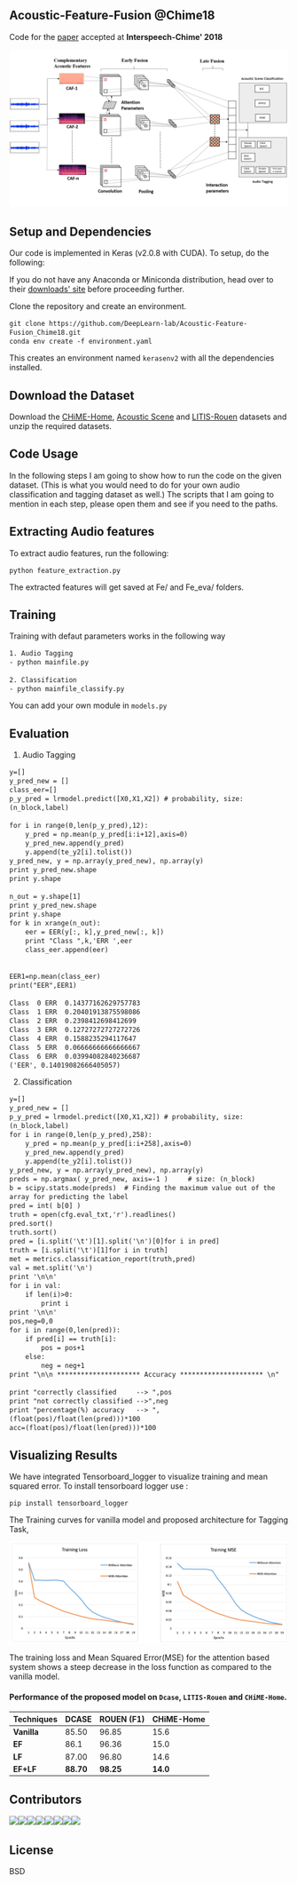 ## Acoustic-Feature-Fusion @Chime18

Code for the [paper](https://www.isca-speech.org/archive/CHiME_2018/abstracts/CHiME_2018_paper_bhatt.html) accepted at <b>Interspeech-Chime' 2018</b>

![](https://github.com/DeepLearn-lab/Acoustic-Feature-Fusion_Chime18/blob/master/architecture/img.png)

## Setup and Dependencies
Our code is implemented in Keras (v2.0.8 with CUDA). To setup, do the following:

If you do not have any Anaconda or Miniconda distribution, head over to their [downloads' site](https://conda.io/docs/user-guide/install/download.html) before proceeding further.

Clone the repository and create an environment.

```
git clone https://github.com/DeepLearn-lab/Acoustic-Feature-Fusion_Chime18.git
conda env create -f environment.yaml
```

This creates an environment named `kerasenv2` with all the dependencies installed.


## Download the Dataset
Download the [CHiME-Home](http://www.cs.tut.fi/sgn/arg/dcase2016/task-audio-tagging), [Acoustic Scene](http://www.cs.tut.fi/sgn/arg/dcase2016/task-acoustic-scene-classification) and [LITIS-Rouen](https://sites.google.com/site/alainrakotomamonjy/home/audio-scene) datasets and unzip the required datasets.

## Code Usage

In the following steps I am going to show how to run the code on the given dataset. (This is what you would need to do for your own audio classification and tagging dataset as well.) The scripts that I am going to mention in each step, please open them and see if you need to the paths.

## Extracting Audio features
To extract audio features, run the following:

```
python feature_extraction.py

```
The extracted features will get saved at Fe/ and Fe_eva/ folders.

## Training

Training with defaut parameters works in the following way

```
1. Audio Tagging
- python mainfile.py

2. Classification
- python mainfile_classify.py

```

You can add your own module in `models.py`

## Evaluation

1. Audio Tagging

```
y=[]
y_pred_new = []
class_eer=[]
p_y_pred = lrmodel.predict([X0,X1,X2]) # probability, size: (n_block,label)

for i in range(0,len(p_y_pred),12):
    y_pred = np.mean(p_y_pred[i:i+12],axis=0)
    y_pred_new.append(y_pred)
    y.append(te_y2[i].tolist())
y_pred_new, y = np.array(y_pred_new), np.array(y)
print y_pred_new.shape
print y.shape

n_out = y.shape[1]
print y_pred_new.shape
print y.shape
for k in xrange(n_out):
    eer = EER(y[:, k],y_pred_new[:, k])
    print "Class ",k,'ERR ',eer
    class_eer.append(eer)
    

EER1=np.mean(class_eer)
print("EER",EER1)

Class  0 ERR  0.14377162629757783
Class  1 ERR  0.20401913875598086
Class  2 ERR  0.2398412698412699
Class  3 ERR  0.12727272727272726
Class  4 ERR  0.1588235294117647
Class  5 ERR  0.06666666666666667
Class  6 ERR  0.03994082840236687
('EER', 0.14019082666405057)
```

2. Classification

```
y=[]
y_pred_new = []
p_y_pred = lrmodel.predict([X0,X1,X2]) # probability, size: (n_block,label)
for i in range(0,len(p_y_pred),258):
    y_pred = np.mean(p_y_pred[i:i+258],axis=0)
    y_pred_new.append(y_pred)
    y.append(te_y2[i].tolist())
y_pred_new, y = np.array(y_pred_new), np.array(y)
preds = np.argmax( y_pred_new, axis=-1 )     # size: (n_block)
b = scipy.stats.mode(preds)  # Finding the maximum value out of the array for predicting the label
pred = int( b[0] )
truth = open(cfg.eval_txt,'r').readlines()
pred.sort()
truth.sort()
pred = [i.split('\t')[1].split('\n')[0]for i in pred]
truth = [i.split('\t')[1]for i in truth]
met = metrics.classification_report(truth,pred)
val = met.split('\n')
print '\n\n'
for i in val:
    if len(i)>0:
        print i
print '\n\n'
pos,neg=0,0 
for i in range(0,len(pred)):
    if pred[i] == truth[i]:
        pos = pos+1
    else:
        neg = neg+1
print "\n\n ********************* Accuracy ********************* \n"

print "correctly classified     --> ",pos
print "not correctly classified -->",neg
print "percentage(%) accuracy   --> ",(float(pos)/float(len(pred)))*100
acc=(float(pos)/float(len(pred)))*100

```

## Visualizing Results
 

We have integrated Tensorboard_logger to visualize training and mean squared error. To install tensorboard logger use :
```
pip install tensorboard_logger
```

The Training curves for vanilla model and proposed architecture for Tagging Task,

![](https://github.com/DeepLearn-lab/Acoustic-Feature-Fusion_Chime18/blob/master/Results/loss.PNG)

The training loss and Mean Squared Error(MSE) for the attention based system shows a steep decrease in the loss function as compared to the vanilla model.

#### Performance of the proposed model on `Dcase`, `LITIS-Rouen` and `CHiME-Home`.

Techniques | DCASE | ROUEN (F1) | CHiME-Home |
--- | --- | --- | ---
**Vanilla** | 85.50 | 96.85 | 15.6
**EF** | 86.1 | 96.36 | 15.0
**LF** | 87.00 | 96.80 | 14.6
**EF+LF** | **88.70** | **98.25** | **14.0**

## Contributors

[![](https://sourcerer.io/fame/akshitac8/DeepLearn-lab/Acoustic-Feature-Fusion_Chime18/images/0)](https://sourcerer.io/fame/akshitac8/DeepLearn-lab/Acoustic-Feature-Fusion_Chime18/links/0)[![](https://sourcerer.io/fame/akshitac8/DeepLearn-lab/Acoustic-Feature-Fusion_Chime18/images/1)](https://sourcerer.io/fame/akshitac8/DeepLearn-lab/Acoustic-Feature-Fusion_Chime18/links/1)[![](https://sourcerer.io/fame/akshitac8/DeepLearn-lab/Acoustic-Feature-Fusion_Chime18/images/2)](https://sourcerer.io/fame/akshitac8/DeepLearn-lab/Acoustic-Feature-Fusion_Chime18/links/2)[![](https://sourcerer.io/fame/akshitac8/DeepLearn-lab/Acoustic-Feature-Fusion_Chime18/images/3)](https://sourcerer.io/fame/akshitac8/DeepLearn-lab/Acoustic-Feature-Fusion_Chime18/links/3)[![](https://sourcerer.io/fame/akshitac8/DeepLearn-lab/Acoustic-Feature-Fusion_Chime18/images/4)](https://sourcerer.io/fame/akshitac8/DeepLearn-lab/Acoustic-Feature-Fusion_Chime18/links/4)[![](https://sourcerer.io/fame/akshitac8/DeepLearn-lab/Acoustic-Feature-Fusion_Chime18/images/5)](https://sourcerer.io/fame/akshitac8/DeepLearn-lab/Acoustic-Feature-Fusion_Chime18/links/5)[![](https://sourcerer.io/fame/akshitac8/DeepLearn-lab/Acoustic-Feature-Fusion_Chime18/images/6)](https://sourcerer.io/fame/akshitac8/DeepLearn-lab/Acoustic-Feature-Fusion_Chime18/links/6)[![](https://sourcerer.io/fame/akshitac8/DeepLearn-lab/Acoustic-Feature-Fusion_Chime18/images/7)](https://sourcerer.io/fame/akshitac8/DeepLearn-lab/Acoustic-Feature-Fusion_Chime18/links/7)

## License
BSD
